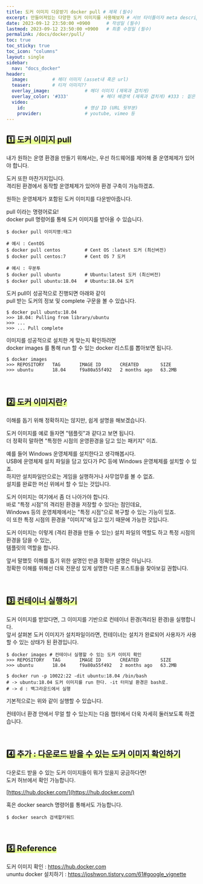 ```yaml
---
title: 도커 이미지 다운받기 docker pull # 제목 (필수)
excerpt: 만들어져있는 다양한 도커 이미지를 사용해보자 # 서브 타이틀이자 meta description (필수)
date: 2023-09-12 23:50:00 +0900      # 작성일 (필수)
lastmod: 2023-09-12 23:50:00 +0900   # 최종 수정일 (필수)
permalink: /docs/docker/pull/
toc: true
toc_sticky: true
toc_icon: "columns"
layout: single
sidebar:
  nav: "docs_docker"
header: 
  image:         # 헤더 이미지 (asset내 혹은 url)
  teaser:        # 티저 이미지??
  overlay_image:             # 헤더 이미지 (제목과 겹치게)
  overlay_color: '#333'            # 헤더 배경색 (제목과 겹치게) #333 : 짙은 회색 (필수)
  video:
    id:                      # 영상 ID (URL 뒷부분)
    provider:                # youtube, vimeo 등
---
```


## <span style='background:linear-gradient(to top, #e8ff94 50%, transparent 50%)'> 1️⃣ 도커 이미지 pull  </span>

내가 원하는 운영 환경을 만들기 위해서는, 우선 하드웨어를 제어해 줄 운영체제가 있어야 합니다.

도커 또한 마찬가지입니다.  
격리된 환경에서 동작할 운영체제가 있어야 환경 구축이 가능하겠죠.  

원하는 운영체제가 포함된 도커 이미지를 다운받아줍니다.  

pull 이라는 명령어로요!  
docker pull 명령어를 통해 도커 이미지를 받아올 수 있습니다.  

```terminal
$ docker pull 이미지명:태그

# 예시 : CentOS
$ docker pull centos         # Cent OS :latest 도커 (최신버전)
$ docker pull centos:7       # Cent OS 7 도커 

# 예시 : 우분투
$ docker pull ubuntu         # Ubuntu:latest 도커 (최신버전)
$ docker pull ubuntu:18.04   # Ubuntu:18.04 도커
```

도커 pull이 성공적으로 진행되면 아래와 같이  
pull 받는 도커의 정보 및 complete 구문을 볼 수 있습니다.  

```terminal
$ docker pull ubuntu:18.04
>>> 18.04: Pulling from library/ubuntu
>>> ...
>>> ... Pull complete
```

이미지를 성공적으로 설치한 게 맞는지 확인하려면  
docker images 를 통해 run 할 수 있는 docker 리스트를 뽑아보면 됩니다.  

```terminal
$ docker images
>>> REPOSITORY   TAG       IMAGE ID       CREATED        SIZE
>>> ubuntu       18.04     f9a80a55f492   2 months ago   63.2MB
```

<br>

## <span style='background:linear-gradient(to top, #e8ff94 50%, transparent 50%)'> 2️⃣ 도커 이미지란?  </span>

이해를 돕기 위해 정확하지는 않지만, 쉽게 설명을 해보겠습니다.  

도커 이미지를 예로 들자면 "템플릿"과 같다고 보면 됩니다.  
더 정확히 말하면 "특정한 시점의 운영환경을 담고 있는 패키지" 이죠.  

예를 들어 Windows 운영체제를 설치한다고 생각해봅시다.  
USB에 운영체제 설치 파일을 담고 있다가 PC 등에 Windows 운영체제를 설치할 수 있죠.  
하지만 설치파일만으로는 게임을 실행하거나 사무업무를 볼 수 없죠.  
설치를 완료한 머신 위에서 할 수 있는 것입니다.  

도커 이미지는 여기에서 좀 더 나아가야 합니다.  
바로 "특정 시점"의 격리된 환경을 저장할 수 있다는 점인데요,  
Windows 등의 운영체제에서는 "특정 시점"으로 복구할 수 있는 기능이 있죠.  
이 또한 특정 시점의 환경을 "이미지"에 담고 있기 때문에 가능한 것입니다.  

도커 이미지는 이렇게 (격리 환경을 만들 수 있는) 설치 파일의 역할도 하고 특정 시점의 환경을 담을 수 있는,  
템플릿의 역할을 합니다.  

앞서 말했듯 이해를 돕기 위한 설명인 만큼 정확한 설명은 아닙니다.  
정확한 이해를 위해선 더욱 전문성 있게 설명한 다른 포스트들을 찾아보길 권합니다.  

<br>

## <span style='background:linear-gradient(to top, #e8ff94 50%, transparent 50%)'> 3️⃣ 컨테이너 실행하기</span>

도커 이미지를 받았다면, 그 이미지를 기반으로 컨테이너 환경(격리된 환경)을 실행합니다.  
앞서 살펴본 도커 이미지가 설치파일이라면, 컨테이너는 설치가 완료되어 사용자가 사용할 수 있는 상태가 된 환경입니다.  

```terminal
$ docker images # 컨테이너 실행할 수 있는 도커 이미지 확인
>>> REPOSITORY   TAG       IMAGE ID       CREATED        SIZE
>>> ubuntu       18.04     f9a80a55f492   2 months ago   63.2MB

$ docker run -p 10022:22 -dit ubuntu:18.04 /bin/bash 
# -> ubuntu:18.04 도커 이미지를 run 한다. -it 터미널 환경은 bash로.
# -> d : 백그라운드에서 실행

```

기본적으로는 위와 같이 실행할 수 있습니다.  

컨테이너 환경 안에서 무얼 할 수 있는지는 다음 챕터에서 더욱 자세히 둘러보도록 하겠습니다.  

<br>

## <span style='background:linear-gradient(to top, #e8ff94 50%, transparent 50%)'> 4️⃣ 추가 : 다운로드 받을 수 있는 도커 이미지 확인하기  </span>

다운로드 받을 수 있는 도커 이미지들이 뭐가 있을지 궁금하다면!  
도커 허브에서 확인 가능합니다.  

[https://hub.docker.com/](https://hub.docker.com/)

혹은 docker search 명령어를 통해서도 가능합니다.

```terminal
$ docker search 검색할키워드
```

<br>

## <span style='background:linear-gradient(to top, #e8ff94 50%, transparent 50%)'> 5️⃣ Reference  </span>

도커 이미지 확인 : https://hub.docker.com  
ununtu docker 설치하기 : https://joshwon.tistory.com/61#google_vignette  